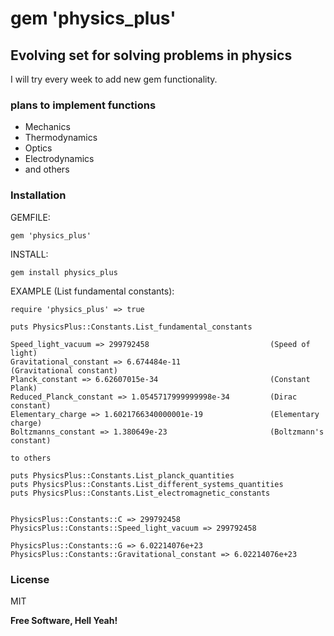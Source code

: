 # gem 'physics_plus'
## Evolving set for solving problems in physics

I will try every week to add new gem functionality.


### plans to implement functions
- Mechanics
- Thermodynamics
- Optics
- Electrodynamics
- and others

### Installation
GEMFILE:
```
gem 'physics_plus'
```

INSTALL:
```
gem install physics_plus
```

EXAMPLE (List fundamental constants):
```
require 'physics_plus' => true

puts PhysicsPlus::Constants.List_fundamental_constants

Speed_light_vacuum => 299792458                           (Speed of light)
Gravitational_constant => 6.674484e-11                    (Gravitational constant)
Planck_constant => 6.62607015e-34                         (Constant Plank)
Reduced_Planck_constant => 1.0545717999999998e-34         (Dirac constant)
Elementary_charge => 1.6021766340000001e-19               (Elementary charge)
Boltzmanns_constant => 1.380649e-23                       (Boltzmann's constant)

to others

puts PhysicsPlus::Constants.List_planck_quantities
puts PhysicsPlus::Constants.List_different_systems_quantities
puts PhysicsPlus::Constants.List_electromagnetic_constants


PhysicsPlus::Constants::C => 299792458
PhysicsPlus::Constants::Speed_light_vacuum => 299792458

PhysicsPlus::Constants::G => 6.02214076e+23
PhysicsPlus::Constants::Gravitational_constant => 6.02214076e+23
```


### License

MIT

**Free Software, Hell Yeah!**
